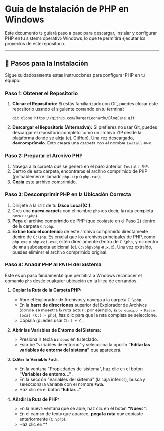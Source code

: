 # Guía de Instalación de PHP en Windows

Este documento te guiará paso a paso para descargar, instalar y configurar PHP en tu sistema operativo Windows, lo que te permitirá ejecutar los proyectos de este repositorio.

---

## 🚀 Pasos para la Instalación

Sigue cuidadosamente estas instrucciones para configurar PHP en tu equipo:

### Paso 1: Obtener el Repositorio

1.  **Clonar el Repositorio:**
    Si estás familiarizado con Git, puedes clonar este repositorio usando el siguiente comando en tu terminal:

    ```bash
    git clone https://github.com/RangerLeonardo/BlogCafe.git
    ```

2.  **Descargar el Repositorio (Alternativa):**
    Si prefieres no usar Git, puedes descargar el repositorio completo como un archivo ZIP desde la plataforma donde se aloja (ej. GitHub). Una vez descargado, **descomprímelo**. Esto creará una carpeta con el nombre `Install-PHP`.

### Paso 2: Preparar el Archivo PHP

1.  Navega a la carpeta que se generó en el paso anterior, `Install-PHP`.
2.  Dentro de esta carpeta, encontrarás el archivo comprimido de PHP (probablemente llamado `php.zip` o `php.rar`).
3.  **Copia** este archivo comprimido.

### Paso 3: Descomprimir PHP en la Ubicación Correcta

1.  Dirígete a la raíz de tu **Disco Local (C:)**.
2.  Crea una **nueva carpeta** con el nombre `php` (es decir, la ruta completa será `C:\php`).
3.  **Pega** el archivo comprimido de PHP (que copiaste en el Paso 2) dentro de la carpeta `C:\php`.
4.  **Extrae todo el contenido** de este archivo comprimido directamente dentro de `C:\php`. Es crucial que los archivos principales de PHP, como `php.exe` y `php-cgi.exe`, estén directamente dentro de `C:\php`, y no dentro de una subcarpeta adicional (ej. `C:\php\php-8.x.x`). Una vez extraído, puedes eliminar el archivo comprimido original.

### Paso 4: Añadir PHP al PATH del Sistema

Este es un paso fundamental que permitirá a Windows reconocer el comando `php` desde cualquier ubicación en la línea de comandos.

1.  **Copiar la Ruta de la Carpeta PHP:**
    * Abre el Explorador de Archivos y navega a la carpeta `C:\php`.
    * En la **barra de direcciones** superior del Explorador de Archivos (donde se muestra la ruta actual, por ejemplo, `Este equipo > Disco local (C:) > php`), haz clic para que la ruta completa se seleccione.
    * Cópiala (puedes usar `Ctrl + C`).

2.  **Abrir las Variables de Entorno del Sistema:**
    * Presiona la tecla `Windows` en tu teclado.
    * Escribe "variables de entorno" y selecciona la opción **"Editar las variables de entorno del sistema"** que aparecerá.

3.  **Editar la Variable `Path`:**
    * En la ventana "Propiedades del sistema", haz clic en el botón **"Variables de entorno..."**.
    * En la sección "Variables del sistema" (la caja inferior), busca y selecciona la variable con el nombre **`Path`**.
    * Haz clic en el botón **"Editar..."**.

4.  **Añadir la Ruta de PHP:**
    * En la nueva ventana que se abre, haz clic en el botón **"Nuevo"**.
    * En el campo de texto que aparece, **pega la ruta** que copiaste anteriormente (`C:\php`).
    * Haz clic en **